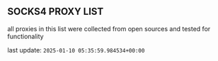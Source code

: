 ## SOCKS4 PROXY LIST

all proxies in this list were collected from open sources and tested for functionality

last update: `2025-01-10 05:35:59.984534+00:00`